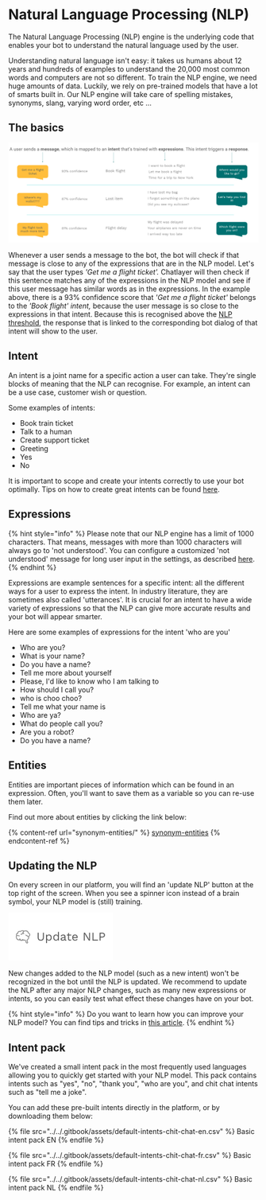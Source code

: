 # Natural Language Processing (NLP)

The Natural Language Processing (NLP) engine is the underlying code that enables your bot to understand the natural language used by the user.

Understanding natural language isn't easy: it takes us humans about 12 years and hundreds of examples to understand the 20,000 most common words and computers are not so different. To train the NLP engine, we need huge amounts of data. Luckily, we rely on pre-trained models that have a lot of smarts built in. Our NLP engine will take care of spelling mistakes, synonyms, slang, varying word order, etc ...

## The basics

![](<../../.gitbook/assets/image (697).png>)

Whenever a user sends a message to the bot, the bot will check if that message is close to any of the expressions that are in the NLP model. Let's say that the user types _'Get me a flight ticket'._ Chatlayer will then check if this sentence matches any of the expressions in the NLP model and see if this user message has similar words as in the expressions. In the example above, there is a 93% confidence score that _'Get me a flight ticket'_ belongs to the _'Book flight' intent,_ because the user message is so close to the expressions in that intent. Because this is recognised above the [NLP threshold](https://docs.chatlayer.ai/understanding-users/natural-language-processing-nlp/settings), the response that is linked to the corresponding bot dialog of that intent will show to the user.

## Intent

An intent is a joint name for a specific action a user can take. They're single blocks of meaning that the NLP can recognise. For example, an intent can be a use case, customer wish or question.

Some examples of intents:

* Book train ticket
* Talk to a human
* Create support ticket
* Greeting
* Yes
* No

It is important to scope and create your intents correctly to use your bot optimally. Tips on how to create great intents can be found [here](https://docs.chatlayer.ai/tips-and-best-practices/how-to-nlp).

## Expressions

{% hint style="info" %}
Please note that our NLP engine has a limit of 1000 characters. That means, messages with more than 1000 characters will always go to 'not understood'. You can configure a customized 'not understood' message for long user input in the settings, as described [here](https://docs.chatlayer.ai/bot-answers/settings#maximum-message-length).&#x20;
{% endhint %}

Expressions are example sentences for a specific intent: all the different ways for a user to express the intent. In industry literature, they are sometimes also called 'utterances'. It is crucial for an intent to have a wide variety of expressions so that the NLP can give more accurate results and your bot will appear smarter.

Here are some examples of expressions for the intent 'who are you'

* Who are you?
* What is your name?
* Do you have a name?
* Tell me more about yourself
* Please, I'd like to know who I am talking to
* How should I call you?
* who is choo choo?
* Tell me what your name is
* Who are ya?
* What do people call you?
* Are you a robot?
* Do you have a name?

## Entities

Entities are important pieces of information which can be found in an expression. Often, you'll want to save them as a variable so you can re-use them later.&#x20;

Find out more about entities by clicking the link below:

{% content-ref url="synonym-entities/" %}
[synonym-entities](synonym-entities/)
{% endcontent-ref %}

## Updating the NLP

On every screen in our platform, you will find an 'update NLP' button at the top right of the screen. When you see a spinner icon instead of a brain symbol, your NLP model is (still) training.

![](<../../.gitbook/assets/image (162).png>)

New changes added to the NLP model (such as a new intent) won't be recognized in the bot until the NLP is updated. We recommend to update the NLP after any major NLP changes, such as many new expressions or intents, so you can easily test what effect these changes have on your bot.

{% hint style="info" %}
Do you want to learn how you can improve your NLP model? You can find tips and tricks in [this article](https://docs.chatlayer.ai/tips-and-best-practices/how-to-nlp).
{% endhint %}

## Intent pack

We've created a small intent pack in the most frequently used languages allowing you to quickly get started with your NLP model. This pack contains intents such as "yes", "no", "thank you", "who are you", and chit chat intents such as "tell me a joke".&#x20;

You can add these pre-built intents directly in the platform, or by downloading them below:

{% file src="../../.gitbook/assets/default-intents-chit-chat-en.csv" %}
Basic intent pack EN
{% endfile %}

{% file src="../../.gitbook/assets/default-intents-chit-chat-fr.csv" %}
Basic intent pack FR
{% endfile %}

{% file src="../../.gitbook/assets/default-intents-chit-chat-nl.csv" %}
Basic intent pack NL
{% endfile %}
